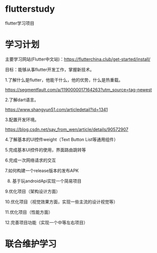 # flutterstudy
flutter学习项目

# 学习计划

主要学习网站(Flutter中文站)：https://flutterchina.club/get-started/install/

目标：能够从事flutter开发工作，掌握新技术。

 
1.了解什么是flutter，他能干什么，他的优势，什么是热重载。

https://segmentfault.com/a/1190000017164263?utm_source=tag-newest

2.了解dart语言。

https://www.shangyun51.com/articledetail?id=1341

3.配置开发环境。

https://blog.csdn.net/say_from_wen/article/details/90572907

4.了解基本的UI控件weight（Text Button List等通用组件）

5.完成基本UI控件的使用，界面路由跳转等

6.完成一次网络请求的交互

7.如何构建一个release版本的发布APK

8. 基于玩androidApi实现一个简易项目

9.优化项目（架构设计方面）

10.优化项目（视觉效果方面，实现一些主流的设计视觉等）

11.优化项目（性能方面）

12.完善项目功能（实现一个中等左右项目）

# 联合维护学习

